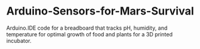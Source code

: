 # Arduino-Sensors-for-Mars-Survival
Arduino.IDE code for a breadboard that tracks pH, humidity, and temperature for optimal growth of food and plants for a 3D printed incubator. 
